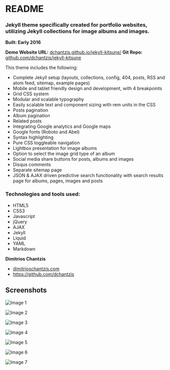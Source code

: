 # README

### Jekyll theme specifically created for portfolio websites, utilizing Jekyll collections for image albums and images.
**Built: Early 2016**

**Demo Website URL:** [dchantzis.github.io/jekyll-kitsune/](http://dchantzis.github.io/jekyll-kitsune/)
**Git Repo:** [github.com/dchantzis/jekyll-kitsune](https://github.com/dchantzis/jekyll-kitsune)

This theme includes the following:

- Complete Jekyll setup (layouts, collections, config, 404, posts, RSS and atom feed, sitemap, example pages)
- Mobile and tablet friendly design and development, with 4 breakpoints
- Grid CSS system
- Modular and scalable typography
- Easily scalable text and component sizing with rem units in the CSS
- Posts pagination
- Album pagination
- Related posts
- Integrating Google analytics and Google maps
- Google fonts (Roboto and Abel)
- Syntax highlighting
- Pure CSS toggleable navigation
- Lightbox presentation for image albums
- Option to select the image grid type of an album
- Social media share buttons for posts, albums and images
- Disqus comments
- Separate sitemap page
- JSON & AJAX driven predictive search functionality with search results page for albums, pages, images and posts

### Technologies and tools used:

- HTML5
- CSS3
- Javascript
- jQuery
- AJAX
- Jekyll
- Liquid
- YAML
- Markdown

**Dimitrios Chantzis**

- [dimitrioschantzis.com](http://www.dimitrioschantzis.com)
- <https://github.com/dchantzis>

## Screenshots

![Image 1](http://dchantzis.github.io/jekyll-kitsune/assets/img/screenshots/screenshot-1.png)

![Image 2](http://dchantzis.github.io/jekyll-kitsune/assets/img/screenshots/screenshot-2.png)

![Image 3](http://dchantzis.github.io/jekyll-kitsune/assets/img/screenshots/screenshot-3.png)

![Image 4](http://dchantzis.github.io/jekyll-kitsune/assets/img/screenshots/screenshot-4.png)

![Image 5](http://dchantzis.github.io/jekyll-kitsune/assets/img/screenshots/screenshot-5.png)

![Image 6](http://dchantzis.github.io/jekyll-kitsune/assets/img/screenshots/screenshot-6.png)

![Image 7](http://dchantzis.github.io/jekyll-kitsune/assets/img/screenshots/screenshot-7.png)
